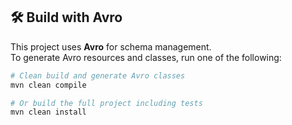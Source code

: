 ## 🛠️ Build with Avro

This project uses **Avro** for schema management.  
To generate Avro resources and classes, run one of the following:

```bash
# Clean build and generate Avro classes
mvn clean compile

# Or build the full project including tests
mvn clean install
